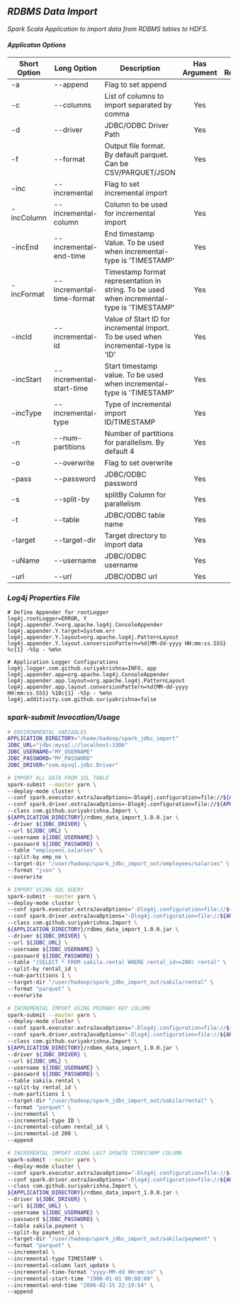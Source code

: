 ## ***RDBMS Data Import***

*Spark Scala Application to import data from RDBMS tables to HDFS.*

#### ***Applicaton Options***


|Short Option|Long Option|Description|Has Argument|Is Required|
|------|------|------|:------:|:------:|
|-a|--append|Flag to set append|||
|-c|--columns|List of columns to import separated by comma|Yes||
|-d|--driver|JDBC/ODBC Driver Path|Yes|Yes|
|-f|--format|Output file format. By default parquet. Can be CSV/PARQUET/JSON|Yes||
|-inc|--incremental|Flag to set incremental import|||
|-incColumn|--incremental-column|Column to be used for incremental import|Yes||
|-incEnd|--incremental-end-time|End timestamp Value. To be used when incremental-type is 'TIMESTAMP'|Yes||
|-incFormat|--incremental-time-format|Timestamp format representation in string. To be used when incremental-type is 'TIMESTAMP'|Yes||
|-incId|--incremental-id|Value of Start ID for incremental import. To be used when incremental-type is 'ID'|Yes||
|-incStart|--incremental-start-time|Start timestamp value. To be used when incremental-type is 'TIMESTAMP'|Yes||
|-incType|--incremental-type |Type of incremental import ID/TIMESTAMP|Yes||
|-n|--num-partitions|Number of partitions for parallelism. By default 4|Yes||
|-o|--overwrite|Flag to set overwrite|||
|-pass|--password|JDBC/ODBC password|Yes|Yes|
|-s|--split-by|splitBy Column for parallelism|Yes|Yes|
|-t|--table|JDBC/ODBC table name|Yes|Yes|
|-target|--target-dir|Target directory to import data|Yes|Yes|
|-uName|--username|JDBC/ODBC username|Yes|Yes|
|-url|--url|JDBC/ODBC url|Yes|Yes|


### ***Log4j Properties File***

```properties
# Define Appender for rootLogger
log4j.rootLogger=ERROR, Y
log4j.appender.Y=org.apache.log4j.ConsoleAppender
log4j.appender.Y.target=System.err
log4j.appender.Y.layout=org.apache.log4j.PatternLayout
log4j.appender.Y.layout.conversionPattern=%d{MM-dd-yyyy HH:mm:ss.SSS} %c{1} -%5p - %m%n

# Application Logger Configurations
log4j.logger.com.github.suriyakrishna=INFO, app
log4j.appender.app=org.apache.log4j.ConsoleAppender
log4j.appender.app.layout=org.apache.log4j.PatternLayout
log4j.appender.app.layout.conversionPattern=%d{MM-dd-yyyy HH:mm:ss.SSS} %10c{1} -%5p - %m%n
log4j.additivity.com.github.suriyakrishna=false
```

### ***spark-submit Invocation/Usage***
```bash
# ENVIRONMENTAL VARIABLES
APPLICATION_DIRECTORY="/home/hadoop/spark_jdbc_import"
JDBC_URL="jdbc:mysql://localhost:3306"
JDBC_USERNAME="MY_USERNAME"
JDBC_PASSWORD="MY_PASSWORD"
JDBC_DRIVER="com.mysql.jdbc.Driver"

# IMPORT ALL DATA FROM SQL TABLE
spark-submit --master yarn \
--deploy-mode cluster \
--conf spark.executor.extraJavaOptions=-Dlog4j.configuration=file://${APPLICATION_DIRECTORY}/log4j.properties \
--conf spark.driver.extraJavaOptions=-Dlog4j.configuration=file://${APPLICATION_DIRECTORY}/log4j.properties \
--class com.github.suriyakrishna.Import \
${APPLICATION_DIRECTORY}/rdbms_data_import_1.0.0.jar \
--driver ${JDBC_DRIVER} \
--url ${JDBC_URL} \
--username ${JDBC_USERNAME} \
--password ${JDBC_PASSWORD} \
--table "employees.salaries" \
--split-by emp_no \
--target-dir "/user/hadoop/spark_jdbc_import_out/employees/salaries" \
--format "json" \
--overwrite

# IMPORT USING SQL QUERY
spark-submit --master yarn \
--deploy-mode cluster \
--conf spark.executor.extraJavaOptions="-Dlog4j.configuration=file://${APPLICATION_DIRECTORY}/log4j.properties" \
--conf spark.driver.extraJavaOptions="-Dlog4j.configuration=file://${APPLICATION_DIRECTORY}/log4j.properties" \
--class com.github.suriyakrishna.Import \
${APPLICATION_DIRECTORY}/rdbms_data_import_1.0.0.jar \
--driver ${JDBC_DRIVER} \
--url ${JDBC_URL} \
--username ${JDBC_USERNAME} \
--password ${JDBC_PASSWORD} \
--table "(SELECT * FROM sakila.rental WHERE rental_id<=200) rental" \
--split-by rental_id \
--num-partitions 1 \
--target-dir "/user/hadoop/spark_jdbc_import_out/sakila/rental" \
--format "parquet" \
--overwrite

# INCREMENTAL IMPORT USING PRIMARY KEY COLUMN
spark-submit --master yarn \
--deploy-mode cluster \
--conf spark.executor.extraJavaOptions="-Dlog4j.configuration=file://${APPLICATION_DIRECTORY}/log4j.properties" \
--conf spark.driver.extraJavaOptions="-Dlog4j.configuration=file://${APPLICATION_DIRECTORY}/log4j.properties" \
--class com.github.suriyakrishna.Import \
${APPLICATION_DIRECTORY}/rdbms_data_import_1.0.0.jar \
--driver ${JDBC_DRIVER} \
--url ${JDBC_URL} \
--username ${JDBC_USERNAME} \
--password ${JDBC_PASSWORD} \
--table sakila.rental \
--split-by rental_id \
--num-partitions 1 \
--target-dir "/user/hadoop/spark_jdbc_import_out/sakila/rental" \
--format "parquet" \
--incremental \
--incremental-type ID \
--incremental-column rental_id \
--incremental-id 200 \
--append

# INCREMENTAL IMPORT USING LAST UPDATE TIMESTAMP COLUMN
spark-submit --master yarn \
--deploy-mode cluster \
--conf spark.executor.extraJavaOptions="-Dlog4j.configuration=file://${APPLICATION_DIRECTORY}/log4j.properties" \
--conf spark.driver.extraJavaOptions="-Dlog4j.configuration=file://${APPLICATION_DIRECTORY}/log4j.properties" \
--class com.github.suriyakrishna.Import \
${APPLICATION_DIRECTORY}/rdbms_data_import_1.0.0.jar \
--driver ${JDBC_DRIVER} \
--url ${JDBC_URL} \
--username ${JDBC_USERNAME} \
--password ${JDBC_PASSWORD} \
--table sakila.payment \
--split-by payment_id \
--target-dir "/user/hadoop/spark_jdbc_import_out/sakila/payment" \
--format "parquet" \
--incremental \
--incremental-type TIMESTAMP \
--incremental-column last_update \
--incremental-time-format "yyyy-MM-dd HH:mm:ss" \
--incremental-start-time "1900-01-01 00:00:00" \
--incremental-end-time "2006-02-15 22:19:54" \
--append
```   